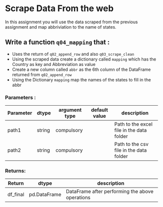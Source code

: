 # Scrape Data From the web 

In this assignment you will use the data scraped from the previous assignment and map abbriviation to the 
name of states.
 
  

## Write a function `q04_mapping` that :
- Uses the return of `q02_append_row` and also `q03_scrape_clean` 
- Using the scraped data create a dictionary called `mapping` which has the Country
 as key and Abbreviation as value
-  Create a new column called `abbr` as the 6th column of the DataFrame 
returned from `q02_append_row`
- Using the Dictionary `mapping` map the names of the states to fill in the abbr
### Parameters :
| Parameter | dtype | argument type | default value | description |
| --- | --- | --- | --- | --- |
| path1 | string | compulsory |  | Path to the excel file in the data folder|
| path2 | string | compulsory |  | Path to the csv file in the data folder|
### Returns:
| Return | dtype | description |
| --- | --- | --- |
| df_final| pd.DataFrame | DataFrame after performing the above operations|
